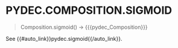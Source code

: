 # PYDEC.COMPOSITION.SIGMOID
> Composition.sigmoid() →  {{{pydec_Composition}}}

See {{#auto_link}}pydec.sigmoid{{/auto_link}}.
